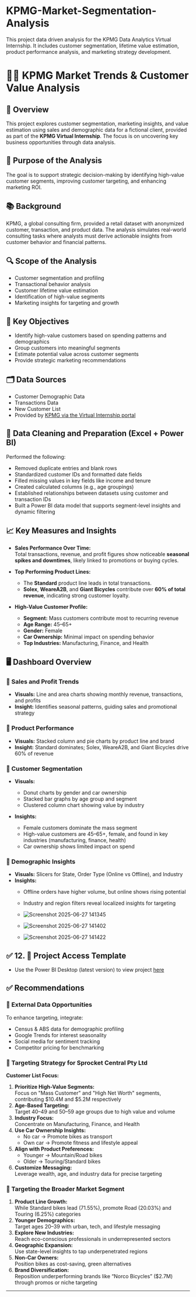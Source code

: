 # KPMG-Market-Segmentation-Analysis
This project data driven analysis for the KPMG Data Analytics Virtual Internship. It includes customer segmentation, lifetime value estimation, product performance analysis, and marketing strategy development. 

# 🚴‍♂️ KPMG Market Trends & Customer Value Analysis

## 🧩 Overview
This project explores customer segmentation, marketing insights, and value estimation using sales and demographic data for a fictional client, provided as part of the **KPMG Virtual Internship**. The focus is on uncovering key business opportunities through data analysis.

## 🎯 Purpose of the Analysis
The goal is to support strategic decision-making by identifying high-value customer segments, improving customer targeting, and enhancing marketing ROI.

## 📚 Background
KPMG, a global consulting firm, provided a retail dataset with anonymized customer, transaction, and product data. The analysis simulates real-world consulting tasks where analysts must derive actionable insights from customer behavior and financial patterns.

## 🔍 Scope of the Analysis
- Customer segmentation and profiling  
- Transactional behavior analysis  
- Customer lifetime value estimation  
- Identification of high-value segments  
- Marketing insights for targeting and growth  

## 🎯 Key Objectives
- Identify high-value customers based on spending patterns and demographics  
- Group customers into meaningful segments  
- Estimate potential value across customer segments  
- Provide strategic marketing recommendations  

## 🗂 Data Sources
- Customer Demographic Data  
- Transactions Data  
- New Customer List  
- Provided by [KPMG via the Virtual Internship portal](https://www.theforage.com/virtual-internships/prototype/M7W7ybmtAqn3snbzF/KPMG-Data-Analytics-Virtual-Internship)

## 🧹 Data Cleaning and Preparation (Excel + Power BI)
Performed the following:
- Removed duplicate entries and blank rows  
- Standardized customer IDs and formatted date fields  
- Filled missing values in key fields like income and tenure  
- Created calculated columns (e.g., age groupings)  
- Established relationships between datasets using customer and transaction IDs  
- Built a Power BI data model that supports segment-level insights and dynamic filtering  

## 📈 Key Measures and Insights

- **Sales Performance Over Time:**  
  Total transactions, revenue, and profit figures show noticeable **seasonal spikes and downtimes**, likely linked to promotions or buying cycles.

- **Top Performing Product Lines:**  
  - The **Standard** product line leads in total transactions.  
  - **Solex**, **WeareA2B**, and **Giant Bicycles** contribute over **60% of total revenue**, indicating strong customer loyalty.

- **High-Value Customer Profile:**  
  - **Segment:** Mass customers contribute most to recurring revenue  
  - **Age Range:** 45–65+  
  - **Gender:** Female  
  - **Car Ownership:** Minimal impact on spending behavior  
  - **Top Industries:** Manufacturing, Finance, and Health  

## 🖥 Dashboard Overview

### 🔹 Sales and Profit Trends
- **Visuals:** Line and area charts showing monthly revenue, transactions, and profits  
- **Insight:** Identifies seasonal patterns, guiding sales and promotional strategy  

### 🔹 Product Performance
- **Visuals:** Stacked column and pie charts by product line and brand  
- **Insight:** Standard dominates; Solex, WeareA2B, and Giant Bicycles drive 60% of revenue  

### 🔹 Customer Segmentation
- **Visuals:**  
  - Donut charts by gender and car ownership  
  - Stacked bar graphs by age group and segment  
  - Clustered column chart showing value by industry  

- **Insights:**  
  - Female customers dominate the mass segment  
  - High-value customers are 45–65+, female, and found in key industries (manufacturing, finance, health)  
  - Car ownership shows limited impact on spend  

### 🔹 Demographic Insights
- **Visuals:** Slicers for State, Order Type (Online vs Offline), and Industry  
- **Insights:**  
  - Offline orders have higher volume, but online shows rising potential  
  - Industry and region filters reveal localized insights for targeting
 
  - ![Screenshot 2025-06-27 141345](https://github.com/user-attachments/assets/ca6c0842-7d4b-409c-a8ac-320b45c1a02e)
  - ![Screenshot 2025-06-27 141402](https://github.com/user-attachments/assets/7ce6f492-86cb-4692-a46e-253a173ec634)
  - ![Screenshot 2025-06-27 141422](https://github.com/user-attachments/assets/46e57fe4-611d-4fb3-96b2-3f1990585b81)
 
## ✅ 12. 📁 Project Access Template

- Use the Power BI Desktop (latest version) to view project [here](https://app.powerbi.com/groups/me/reports/bc840277-1d47-4bc1-b924-84b6123455c3/d38fd07e5dc739d9552d?experience=power-bi) 

## ✅ Recommendations

### 🔸 External Data Opportunities
To enhance targeting, integrate:  
- Census & ABS data for demographic profiling  
- Google Trends for interest seasonality  
- Social media for sentiment tracking  
- Competitor pricing for benchmarking  

### 🔸 Targeting Strategy for Sprocket Central Pty Ltd

**Customer List Focus:**
1. **Prioritize High-Value Segments:**  
   Focus on "Mass Customer" and "High Net Worth" segments, contributing $10.4M and $5.2M respectively  
2. **Age-Based Targeting:**  
   Target 40–49 and 50–59 age groups due to high value and volume  
3. **Industry Focus:**  
   Concentrate on Manufacturing, Finance, and Health  
4. **Use Car Ownership Insights:**  
   - No car → Promote bikes as transport  
   - Own car → Promote fitness and lifestyle appeal  
5. **Align with Product Preferences:**  
   - Younger → Mountain/Road bikes  
   - Older → Touring/Standard bikes  
6. **Customize Messaging:**  
   Leverage wealth, age, and industry data for precise targeting  

### 🔸 Targeting the Broader Market Segment

1. **Product Line Growth:**  
   While Standard bikes lead (71.55%), promote Road (20.03%) and Touring (6.25%) categories  
2. **Younger Demographics:**  
   Target ages 20–39 with urban, tech, and lifestyle messaging  
3. **Explore New Industries:**  
   Reach eco-conscious professionals in underrepresented sectors  
4. **Geographic Expansion:**  
   Use state-level insights to tap underpenetrated regions  
5. **Non-Car Owners:**  
   Position bikes as cost-saving, green alternatives  
6. **Brand Diversification:**  
   Reposition underperforming brands like “Norco Bicycles” ($2.7M) through promos or niche targeting

---


